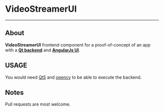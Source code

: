 # VideoStreamerUI
---------
## About
**VideoStreamerUI** frontend component for a proof-of-concept of an app with a [**Qt backend**](https://github.com/kamyarg/VideoStreamer) and [**AngularJs UI**](https://github.com/kamyarg/VideoStreamerUI).

## USAGE
You would need [Qt5](http://www.qt.io/download-open-source/#section-2) and [opencv](http://opencv.org/downloads.html) to be able to execute the backend.

## Notes
Pull requests are most welcome.